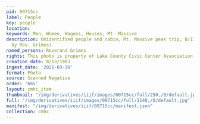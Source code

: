 ```yaml
---
pid: 00715cc
label: People
key: people
location: 
keywords: Men, Women, Wagons, Houses, Mt. Massive
description: Unidentified people and cabin, Mt. Massive peak trip, 8/13/1903 (photo
  by Rev. Grimes)
named_persons: Reverand Grimes
rights: This photo is property of Lake County Civic Center Association.
creation_date: 8/13/1903
ingest_date: '2021-03-30'
format: Photo
source: Scanned Negative
order: '665'
layout: cmhc_item
thumbnail: "/img/derivatives/iiif/images/00715cc/full/250,/0/default.jpg"
full: "/img/derivatives/iiif/images/00715cc/full/1140,/0/default.jpg"
manifest: "/img/derivatives/iiif/00715cc/manifest.json"
collection: cmhc
---
```

